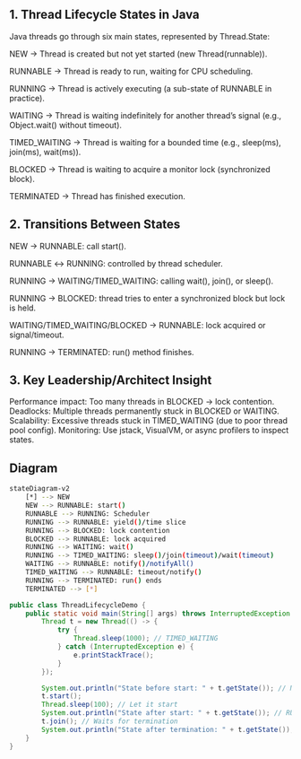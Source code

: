 ## 1. Thread Lifecycle States in Java
Java threads go through six main states, represented by Thread.State:

NEW → Thread is created but not yet started (new Thread(runnable)).

RUNNABLE → Thread is ready to run, waiting for CPU scheduling.

RUNNING → Thread is actively executing (a sub-state of RUNNABLE in practice).

WAITING → Thread is waiting indefinitely for another thread’s signal (e.g., Object.wait() without timeout).

TIMED_WAITING → Thread is waiting for a bounded time (e.g., sleep(ms), join(ms), wait(ms)).

BLOCKED → Thread is waiting to acquire a monitor lock (synchronized block).

TERMINATED → Thread has finished execution.


## 2. Transitions Between States

NEW → RUNNABLE: call start().

RUNNABLE ↔ RUNNING: controlled by thread scheduler.

RUNNING → WAITING/TIMED_WAITING: calling wait(), join(), or sleep().

RUNNING → BLOCKED: thread tries to enter a synchronized block but lock is held.

WAITING/TIMED_WAITING/BLOCKED → RUNNABLE: lock acquired or signal/timeout.

RUNNING → TERMINATED: run() method finishes.

## 3. Key Leadership/Architect Insight

Performance impact: Too many threads in BLOCKED → lock contention.
Deadlocks: Multiple threads permanently stuck in BLOCKED or WAITING.
Scalability: Excessive threads stuck in TIMED_WAITING (due to poor thread pool config).
Monitoring: Use jstack, VisualVM, or async profilers to inspect states.

## Diagram



```bash
stateDiagram-v2
    [*] --> NEW
    NEW --> RUNNABLE: start()
    RUNNABLE --> RUNNING: Scheduler
    RUNNING --> RUNNABLE: yield()/time slice
    RUNNING --> BLOCKED: lock contention
    BLOCKED --> RUNNABLE: lock acquired
    RUNNING --> WAITING: wait()
    RUNNING --> TIMED_WAITING: sleep()/join(timeout)/wait(timeout)
    WAITING --> RUNNABLE: notify()/notifyAll()
    TIMED_WAITING --> RUNNABLE: timeout/notify()
    RUNNING --> TERMINATED: run() ends
    TERMINATED --> [*]

```

```java
public class ThreadLifecycleDemo {
    public static void main(String[] args) throws InterruptedException {
        Thread t = new Thread(() -> {
            try {
                Thread.sleep(1000); // TIMED_WAITING
            } catch (InterruptedException e) {
                e.printStackTrace();
            }
        });

        System.out.println("State before start: " + t.getState()); // NEW
        t.start();
        Thread.sleep(100); // Let it start
        System.out.println("State after start: " + t.getState()); // RUNNABLE / TIMED_WAITING
        t.join(); // Waits for termination
        System.out.println("State after termination: " + t.getState()); // TERMINATED
    }
}


```
